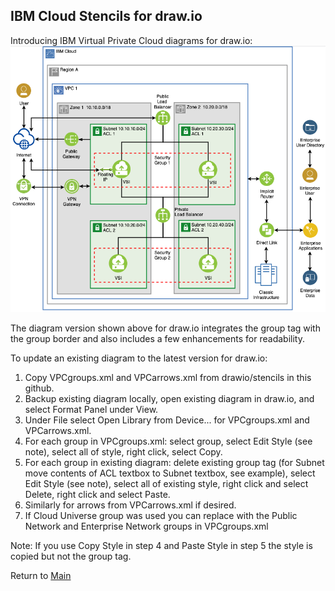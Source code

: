 ## IBM Cloud Stencils for draw.io

Introducing IBM Virtual Private Cloud diagrams for draw.io:
![VPCSimple](/images/vpc-experience-simple.png)

The diagram version shown above for draw.io integrates the group tag with the group border and also includes a few enhancements for readability.

To update an existing diagram to the latest version for draw.io:
1. Copy VPCgroups.xml and VPCarrows.xml from drawio/stencils in this github. 
2. Backup existing diagram locally, open existing diagram in draw.io, and select Format Panel under View.
3. Under File select Open Library from Device... for VPCgroups.xml and VPCarrows.xml.
4. For each group in VPCgroups.xml: select group, select Edit Style (see note), select all of style, right click, select Copy.
5. For each group in existing diagram: delete existing group tag (for Subnet move contents of ACL textbox to Subnet textbox, see example), select Edit Style (see note), select all of existing style, right click and select Delete, right click and select Paste.
6. Similarly for arrows from VPCarrows.xml if desired.
7. If Cloud Universe group was used you can replace with the Public Network and Enterprise Network groups in VPCgroups.xml

Note: If you use Copy Style in step 4 and Paste Style in step 5 the style is copied but not the group tag.

Return to [Main](/README.md)
